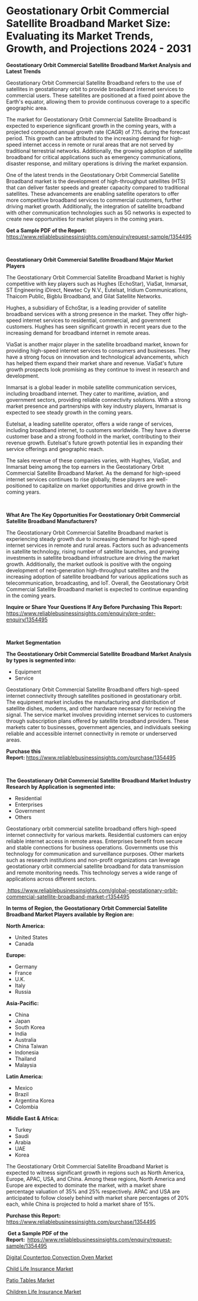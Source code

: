 <p><h1>Geostationary Orbit Commercial Satellite Broadband Market Size: Evaluating its Market Trends, Growth, and Projections 2024 - 2031</h1></p><p><strong>Geostationary Orbit Commercial Satellite Broadband Market Analysis and Latest Trends</strong></p>
<p><p>Geostationary Orbit Commercial Satellite Broadband refers to the use of satellites in geostationary orbit to provide broadband internet services to commercial users. These satellites are positioned at a fixed point above the Earth's equator, allowing them to provide continuous coverage to a specific geographic area.</p><p>The market for Geostationary Orbit Commercial Satellite Broadband is expected to experience significant growth in the coming years, with a projected compound annual growth rate (CAGR) of 7.1% during the forecast period. This growth can be attributed to the increasing demand for high-speed internet access in remote or rural areas that are not served by traditional terrestrial networks. Additionally, the growing adoption of satellite broadband for critical applications such as emergency communications, disaster response, and military operations is driving the market expansion.</p><p>One of the latest trends in the Geostationary Orbit Commercial Satellite Broadband market is the development of high-throughput satellites (HTS) that can deliver faster speeds and greater capacity compared to traditional satellites. These advancements are enabling satellite operators to offer more competitive broadband services to commercial customers, further driving market growth. Additionally, the integration of satellite broadband with other communication technologies such as 5G networks is expected to create new opportunities for market players in the coming years.</p></p>
<p><strong>Get a Sample PDF of the Report:&nbsp;</strong> <a href="https://www.reliablebusinessinsights.com/enquiry/request-sample/1354495">https://www.reliablebusinessinsights.com/enquiry/request-sample/1354495</a></p>
<p>&nbsp;</p>
<p><strong>Geostationary Orbit Commercial Satellite Broadband Major Market Players</strong></p>
<p><p>The Geostationary Orbit Commercial Satellite Broadband Market is highly competitive with key players such as Hughes (EchoStar), ViaSat, Inmarsat, ST Engineering iDirect, Newtec Cy N.V., Eutelsat, Iridium Communications, Thaicom Public, Bigblu Broadband, and Gilat Satellite Networks.</p><p>Hughes, a subsidiary of EchoStar, is a leading provider of satellite broadband services with a strong presence in the market. They offer high-speed internet services to residential, commercial, and government customers. Hughes has seen significant growth in recent years due to the increasing demand for broadband internet in remote areas.</p><p>ViaSat is another major player in the satellite broadband market, known for providing high-speed internet services to consumers and businesses. They have a strong focus on innovation and technological advancements, which has helped them expand their market share and revenue. ViaSat's future growth prospects look promising as they continue to invest in research and development.</p><p>Inmarsat is a global leader in mobile satellite communication services, including broadband internet. They cater to maritime, aviation, and government sectors, providing reliable connectivity solutions. With a strong market presence and partnerships with key industry players, Inmarsat is expected to see steady growth in the coming years.</p><p>Eutelsat, a leading satellite operator, offers a wide range of services, including broadband internet, to customers worldwide. They have a diverse customer base and a strong foothold in the market, contributing to their revenue growth. Eutelsat's future growth potential lies in expanding their service offerings and geographic reach.</p><p>The sales revenue of these companies varies, with Hughes, ViaSat, and Inmarsat being among the top earners in the Geostationary Orbit Commercial Satellite Broadband Market. As the demand for high-speed internet services continues to rise globally, these players are well-positioned to capitalize on market opportunities and drive growth in the coming years.</p></p>
<p>&nbsp;</p>
<p><strong>What Are The Key Opportunities For Geostationary Orbit Commercial Satellite Broadband Manufacturers?</strong></p>
<p><p>The Geostationary Orbit Commercial Satellite Broadband market is experiencing steady growth due to increasing demand for high-speed internet services in remote and rural areas. Factors such as advancements in satellite technology, rising number of satellite launches, and growing investments in satellite broadband infrastructure are driving the market growth. Additionally, the market outlook is positive with the ongoing development of next-generation high-throughput satellites and the increasing adoption of satellite broadband for various applications such as telecommunication, broadcasting, and IoT. Overall, the Geostationary Orbit Commercial Satellite Broadband market is expected to continue expanding in the coming years.</p></p>
<p><strong>Inquire or Share Your Questions If Any Before Purchasing This Report:</strong> <a href="https://www.reliablebusinessinsights.com/enquiry/pre-order-enquiry/1354495">https://www.reliablebusinessinsights.com/enquiry/pre-order-enquiry/1354495</a></p>
<p>&nbsp;</p>
<p><strong>Market Segmentation</strong></p>
<p><strong>The Geostationary Orbit Commercial Satellite Broadband Market Analysis by types is segmented into:</strong></p>
<p><ul><li>Equipment</li><li>Service</li></ul></p>
<p><p>Geostationary Orbit Commercial Satellite Broadband offers high-speed internet connectivity through satellites positioned in geostationary orbit. The equipment market includes the manufacturing and distribution of satellite dishes, modems, and other hardware necessary for receiving the signal. The service market involves providing internet services to customers through subscription plans offered by satellite broadband providers. These markets cater to businesses, government agencies, and individuals seeking reliable and accessible internet connectivity in remote or underserved areas.</p></p>
<p><strong>Purchase this Report:&nbsp;</strong><a href="https://www.reliablebusinessinsights.com/purchase/1354495">https://www.reliablebusinessinsights.com/purchase/1354495</a></p>
<p>&nbsp;</p>
<p><strong>The Geostationary Orbit Commercial Satellite Broadband Market Industry Research by Application is segmented into:</strong></p>
<p><ul><li>Residential</li><li>Enterprises</li><li>Government</li><li>Others</li></ul></p>
<p><p>Geostationary orbit commercial satellite broadband offers high-speed internet connectivity for various markets. Residential customers can enjoy reliable internet access in remote areas. Enterprises benefit from secure and stable connections for business operations. Governments use this technology for communication and surveillance purposes. Other markets such as research institutions and non-profit organizations can leverage geostationary orbit commercial satellite broadband for data transmission and remote monitoring needs. This technology serves a wide range of applications across different sectors.</p></p>
<p><a href="https://www.reliablebusinessinsights.com/global-geostationary-orbit-commercial-satellite-broadband-market-r1354495">&nbsp;https://www.reliablebusinessinsights.com/global-geostationary-orbit-commercial-satellite-broadband-market-r1354495</a></p>
<p><strong>In terms of Region, the Geostationary Orbit Commercial Satellite Broadband Market Players available by Region are:</strong></p>
<p>
    <p> <strong> North America: </strong>
        <ul>
            <li>United States</li>
            <li>Canada</li>
        </ul>
        </p> 
    <p> <strong> Europe: </strong>
        <ul>
            <li>Germany</li>
            <li>France</li>
            <li>U.K.</li>
            <li>Italy</li>
            <li>Russia</li>
        </ul>
        </p> 
    <p> <strong> Asia-Pacific: </strong>
        <ul>
            <li>China</li>
            <li>Japan</li>
            <li>South Korea</li>
            <li>India</li>
            <li>Australia</li>
            <li>China Taiwan</li>
            <li>Indonesia</li>
            <li>Thailand</li>
            <li>Malaysia</li>
        </ul>
        </p> 
    <p> <strong> Latin America: </strong>
        <ul>
            <li>Mexico</li>
            <li>Brazil</li>
            <li>Argentina Korea</li>
            <li>Colombia</li>
        </ul>
        </p> 
    <p> <strong> Middle East & Africa: </strong>
        <ul>
            <li>Turkey</li>
            <li>Saudi</li>
            <li>Arabia</li>
            <li>UAE</li>
            <li>Korea</li>
        </ul>
    </p>
    </p>
<p><p>The Geostationary Orbit Commercial Satellite Broadband Market is expected to witness significant growth in regions such as North America, Europe, APAC, USA, and China. Among these regions, North America and Europe are expected to dominate the market, with a market share percentage valuation of 35% and 25% respectively. APAC and USA are anticipated to follow closely behind with market share percentages of 20% each, while China is projected to hold a market share of 15%.</p></p>
<p><strong>Purchase this Report: </strong><a href="https://www.reliablebusinessinsights.com/purchase/1354495">https://www.reliablebusinessinsights.com/purchase/1354495</a></p>
<p>&nbsp;<strong>Get a Sample PDF of the Report:&nbsp;&nbsp;</strong><a href="https://www.reliablebusinessinsights.com/enquiry/request-sample/1354495">https://www.reliablebusinessinsights.com/enquiry/request-sample/1354495</a></p>
<p><strong></strong></p>
<p><p><a href="https://medium.com/@chellamarie1961/digital-countertop-convection-oven-market-size-growth-trends-statistics-forecasts-2024-0f0574ccd748">Digital Countertop Convection Oven Market</a></p><p><a href="https://github.com/baileope6754/Market-Research-Report-List-1/blob/main/child-life-insurance-market.md">Child Life Insurance Market</a></p><p><a href="https://medium.com/@bernadette.james576/patio-tables-market-size-share-trends-analysis-report-by-end-use-3bc28cde36b4">Patio Tables Market</a></p><p><a href="https://github.com/mdmasty/Market-Research-Report-List-1/blob/main/children-life-insurance-market.md">Children Life Insurance Market</a></p></p>